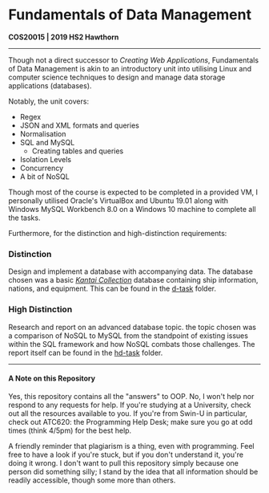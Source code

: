 # Fundamentals of Data Management

**COS20015 | 2019 HS2 Hawthorn**

---

Though not a direct successor to *Creating Web Applications*, Fundamentals of Data Management is akin to an introductory unit into utilising Linux and computer science techniques to design and manage data storage applications (databases).

Notably, the unit covers:

* Regex
* JSON and XML formats and queries
* Normalisation
* SQL and MySQL
  * Creating tables and queries
* Isolation Levels
* Concurrency
* A bit of NoSQL

Though most of the course is expected to be completed in a provided VM, I personally utilised Oracle's VirtualBox and Ubuntu 19.01 along with Windows MySQL Workbench 8.0 on a Windows 10 machine to complete all the tasks.

Furthermore, for the distinction and high-distinction requirements:

### Distinction

Design and implement a database with accompanying data. The database chosen was a basic [*Kantai Collection*](https://en.kancollewiki.net/Kancolle_Wiki) database containing ship information, nations, and equipment.  This can be found in the [d-task](https://github.com/Mikanwolfe/fundamentals-of-data-management/tree/master/d_task) folder.

### High Distinction

Research and report on an advanced database topic. the topic chosen was a comparison of NoSQL to MySQL from the standpoint of existing issues within the SQL framework and how NoSQL combats those challenges. The report itself can be found in the [hd-task](https://github.com/Mikanwolfe/fundamentals-of-data-management/tree/master/hd_task) folder.

---

#### A Note on this Repository

Yes, this repository contains all the "answers" to OOP. No, I won't help nor respond to any requests for help. If you're studying at a University, check out all the resources available to you. If you're from Swin-U in particular, check out ATC620: the Programming Help Desk; make sure you go at odd times (think 4/5pm) for the best help.

A friendly reminder that plagiarism is a thing, even with programming. Feel free to have a look if you're stuck, but if you don't understand it, you're doing it wrong. I don't want to pull this repository simply because one person did something silly; I stand by the idea that all information should be readily accessible, though some more than others. 



